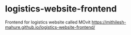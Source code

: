 # logistics-website-frontend
Frontend for logistics website called MOvit
https://mithilesh-mahure.github.io/logistics-website-frontend/

